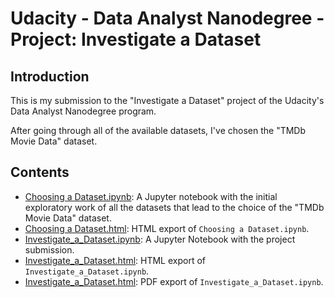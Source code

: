 # Udacity - Data Analyst Nanodegree - Project: Investigate a Dataset

## Introduction

This is my submission to the "Investigate a Dataset" project of the Udacity's Data Analyst Nanodegree program.

After going through all of the available datasets, I've chosen the "TMDb Movie Data" dataset.

## Contents

* [Choosing a Dataset.ipynb](Choosing%20a%20Dataset.ipynb): A Jupyter notebook with the initial exploratory work of all the datasets that lead to the choice of the "TMDb Movie Data" dataset.
* [Choosing a Dataset.html](Choosing%20a%20Dataset.html): HTML export of ``Choosing a Dataset.ipynb``.
* [Investigate_a_Dataset.ipynb](Investigate_a_Dataset.ipynb): A Jupyter Notebook with the project submission.
* [Investigate_a_Dataset.html](Investigate_a_Dataset.html): HTML export of ``Investigate_a_Dataset.ipynb``.
* [Investigate_a_Dataset.html](Investigate_a_Dataset.pdf): PDF export of ``Investigate_a_Dataset.ipynb``.
